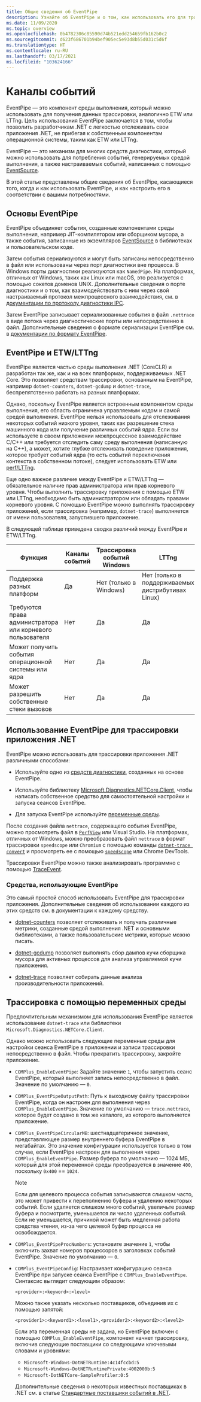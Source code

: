 ```yaml
---
title: Общие сведения об EventPipe
description: Узнайте об EventPipe и о том, как использовать его для трассировки приложений .NET для диагностики проблем с производительностью.
ms.date: 11/09/2020
ms.topic: overview
ms.openlocfilehash: 0b4782306c85590d74b521edd254659fb162b0c2
ms.sourcegitcommit: d623f686701b94bef905ec5e93d8b55d031c5d6f
ms.translationtype: HT
ms.contentlocale: ru-RU
ms.lasthandoff: 03/17/2021
ms.locfileid: "103624166"
---
```

# <a name="eventpipe"></a>Каналы событий

EventPipe — это компонент среды выполнения, который можно использовать для получения данных трассировки, аналогично ETW или LTTng. Цель использования EventPipe заключается в том, чтобы позволить разработчикам .NET с легкостью отслеживать свои приложения .NET, не прибегая к собственным компонентам операционной системы, таким как ETW или LTTng.

EventPipe — это механизм для многих средств диагностики, который можно использовать для потребления событий, генерируемых средой выполнения, а также настраиваемых событий, написанных с помощью [EventSource](xref:System.Diagnostics.Tracing.EventSource).

В этой статье представлены общие сведения об EventPipe, касающиеся того, когда и как использовать EventPipe, и как настроить его в соответствии с вашими потребностями.

## <a name="eventpipe-basics"></a>Основы EventPipe

EventPipe объединяет события, созданные компонентами среды выполнения, например JIT-компилятором или сборщиком мусора, а также события, записанные из экземпляров [EventSource](xref:System.Diagnostics.Tracing.EventSource) в библиотеках и пользовательском коде.

Затем события сериализуются и могут быть записаны непосредственно в файл или использованы через порт диагностики вне процесса. В Windows порты диагностики реализуются как `NamedPipe`. На платформах, отличных от Windows, таких как Linux или macOS, это реализуется с помощью сокетов доменов UNIX. Дополнительные сведения о порте диагностики и о том, как взаимодействовать с ним через свой настраиваемый протокол межпроцессного взаимодействия, см. в [документации по протоколу диагностики IPC](https://github.com/dotnet/diagnostics/blob/master/documentation/design-docs/ipc-protocol.md).

Затем EventPipe записывает сериализованные события в файл `.nettrace` в виде потока через диагностические порты или непосредственно в файл. Дополнительные сведения о формате сериализации EventPipe см. в [документации по формату EventPipe](https://github.com/microsoft/perfview/blob/master/src/TraceEvent/EventPipe/EventPipeFormat.md).

## <a name="eventpipe-vs-etwlttng"></a>EventPipe и ETW/LTTng

EventPipe является частью среды выполнения .NET (CoreCLR) и разработан так же, как и на всех платформах, поддерживаемых .NET Core. Это позволяет средствам трассировки, основанным на EventPipe, например `dotnet-counters`, `dotnet-gcdump` и `dotnet-trace`, беспрепятственно работать на разных платформах.

Однако, поскольку EventPipe является встроенным компонентом среды выполнения, его область ограничена управляемым кодом и самой средой выполнения. EventPipe нельзя использовать для отслеживания некоторых событий низкого уровня, таких как разрешение стека машинного кода или получение различных событий ядра. Если вы используете в своем приложении межпроцессное взаимодействие C/C++ или требуется отследить саму среду выполнения (написанную на C++), а может, хотите глубже отслеживать поведение приложения, которое требует событий ядра (то есть событий переключения контекста в собственном потоке), следует использовать ETW или [perf/LTTng](./trace-perfcollect-lttng.md).

Еще одно важное различие между EventPipe и ETW/LTTng — обязательное наличие прав администратора или прав корневого уровня. Чтобы выполнить трассировку приложения с помощью ETW или LTTng, необходимо быть администратором или обладать правами корневого уровня. С помощью EventPipe можно выполнять трассировку приложений, если трассировка (например, `dotnet-trace`) выполняется от имени пользователя, запустившего приложение.

В следующей таблице приведена сводка различий между EventPipe и ETW/LTTng.

|Функция|Каналы событий|Трассировка событий Windows|LTTng|
|-------|---------|---|-----------|
|Поддержка разных платформ|Да|Нет (только в Windows)|Нет (только в поддерживаемых дистрибутивах Linux)|
|Требуются права администратора или корневого пользователя|Нет|Да|Да|
|Может получить события операционной системы или ядра|Нет|Да|Да|
|Может разрешить собственные стеки вызовов|Нет|Да|Да|

## <a name="use-eventpipe-to-trace-your-net-application"></a>Использование EventPipe для трассировки приложения .NET

EventPipe можно использовать для трассировки приложения .NET различными способами:

* Используйте одно из [средств диагностики](#tools-that-use-eventpipe), созданных на основе EventPipe.

* Используйте библиотеку [Microsoft.Diagnostics.NETCore.Client](https://github.com/dotnet/diagnostics/blob/master/documentation/diagnostics-client-library-instructions.md), чтобы написать собственное средство для самостоятельной настройки и запуска сеансов EventPipe.

* Для запуска EventPipe используйте [переменные среды](#trace-using-environment-variables).

После создания файла `nettrace`, содержащего события EventPipe, можно просмотреть файл в [`PerfView`](https://github.com/Microsoft/perfview#perfview-overview) или Visual Studio. На платформах, отличных от Windows, можно преобразовать файл `nettrace` в формат трассировки `speedscope` или `Chromium` с помощью команды [`dotnet-trace convert`](./dotnet-trace.md#dotnet-trace-convert) и просмотреть ее с помощью [`speedscope`](https://www.speedscope.app/) или Chrome DevTools.

Трассировки EventPipe можно также анализировать программно с помощью [TraceEvent](https://github.com/Microsoft/perfview/blob/master/documentation/TraceEvent/TraceEventLibrary.md).

### <a name="tools-that-use-eventpipe"></a>Средства, использующие EventPipe

Это самый простой способ использовать EventPipe для трассировки приложения. Дополнительные сведения об использовании каждого из этих средств см. в документации к каждому средству.

* [dotnet-counters](./dotnet-counters.md) позволяет отслеживать и получать различные метрики, созданные средой выполнения .NET и основными библиотеками, а также пользовательские метрики, которые можно писать.

* [dotnet-gcdump](./dotnet-gcdump.md) позволяет выполнять сбор дампов кучи сборщика мусора для активных процессов для анализа управляемой кучи приложения.

* [dotnet-trace](./dotnet-trace.md) позволяет собирать данные анализа производительности приложений.

## <a name="trace-using-environment-variables"></a>Трассировка с помощью переменных среды

Предпочтительным механизмом для использования EventPipe является использование `dotnet-trace` или библиотеки `Microsoft.Diagnostics.NETCore.Client`.

Однако можно использовать следующие переменные среды для настройки сеанса EventPipe в приложении и записи трассировки непосредственно в файл. Чтобы прекратить трассировку, закройте приложение.

* `COMPlus_EnableEventPipe`: Задайте значение `1`, чтобы запустить сеанс EventPipe, который выполняет запись непосредственно в файл. Значение по умолчанию — `0`.

* `COMPlus_EventPipeOutputPath`: Путь к выходному файлу трассировки EventPipe, когда он настроен для выполнения через `COMPlus_EnableEventPipe`. Значение по умолчанию — `trace.nettrace`, которое будет создано в том же каталоге, из которого выполняется приложение.

* `COMPlus_EventPipeCircularMB`: шестнадцатеричное значение, представляющее размер внутреннего буфера EventPipe в мегабайтах. Это значение конфигурации используется только в том случае, если EventPipe настроен для выполнения через `COMPlus_EnableEventPipe`. Размер буфера по умолчанию — 1024 МБ, который для этой переменной среды преобразуется в значение `400`, поскольку `0x400` == `1024`.

  > [!NOTE]
  > Если для целевого процесса события записываются слишком часто, это может привести к переполнению буфера и удалению некоторых событий. Если удаляется слишком много событий, увеличьте размер буфера и посмотрите, уменьшается ли число удаленных событий. Если не уменьшается, причиной может быть медленная работа средства чтения, из-за чего целевой буфер процесса не освобождается.

* `COMPlus_EventPipeProcNumbers`: установите значение `1`, чтобы включить захват номеров процессоров в заголовках событий EventPipe. Значение по умолчанию — `0`.

* `COMPlus_EventPipeConfig`: Настраивает конфигурацию сеанса EventPipe при запуске сеанса EventPipe с `COMPlus_EnableEventPipe`.
  Синтаксис выглядит следующим образом:

  `<provider>:<keyword>:<level>`

  Можно также указать несколько поставщиков, объединив их с помощью запятой:

  `<provider1>:<keyword1>:<level1>,<provider2>:<keyword2>:<level2>`

  Если эта переменная среды не задана, но EventPipe включен с помощью `COMPlus_EnableEventPipe`, компонент начнет трассировку, включив следующие поставщики со следующими ключевыми словами и уровнями:

  - `Microsoft-Windows-DotNETRuntime:4c14fccbd:5`
  - `Microsoft-Windows-DotNETRuntimePrivate:4002000b:5`
  - `Microsoft-DotNETCore-SampleProfiler:0:5`

  Дополнительные сведения о некоторых известных поставщиках в .NET см. в статье [Стандартные поставщики событий в .NET](./well-known-event-providers.md).
